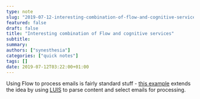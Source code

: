 ```yaml
---
type: note
slug: "2019-07-12-interesting-combination-of-flow-and-cognitive-services"
featured: false
draft: false
title: "Interesting combination of Flow and cognitive services"
subtitle: 
summary: 
authors: ["synesthesia"]
categories: ["quick notes"]
tags: []
date: 2019-07-12T03:22:00+01:00
---
```


Using Flow to process emails is fairly standard stuff - [this example](https://powerusers.microsoft.com/t5/Microsoft-Flow-Community-Blog/Handling-Company-Invoices-amp-Bills-With-Microsoft-Flow/ba-p/319695) extends the idea by using [LUIS](https://www.luis.ai/home) to parse content and select emails for processing.
